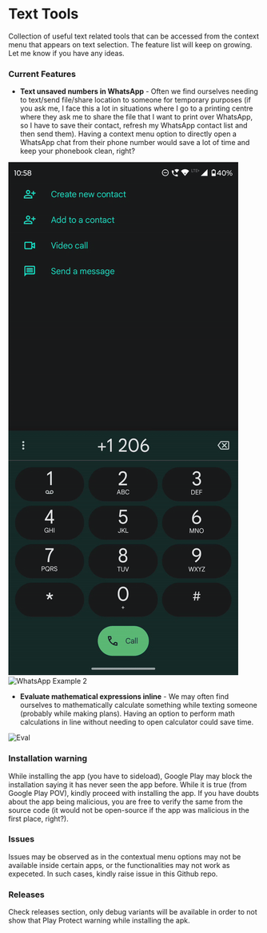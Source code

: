 # Text Tools
Collection of useful text related tools that can be accessed from the context menu that appears on text selection. The feature list will keep on growing. Let me know if you have any ideas.

### Current Features
- __Text unsaved numbers in WhatsApp__ - Often we find ourselves needing to text/send file/share location to someone for temporary purposes (if you ask me, I face this a lot in situations where I go to a printing centre where they ask me to share the file that I want to print over WhatsApp, so I have to save their contact, refresh my WhatsApp contact list and then send them). Having a context menu option to directly open a WhatsApp chat from their phone number would save a lot of time and keep your phonebook clean, right?

![WhatsApp Example 1](assets/wup_1.gif)
![WhatsApp Example 2](assets/wup_2.gif)

- __Evaluate mathematical expressions inline__ - We may often find ourselves to mathematically calculate something while texting someone (probably while making plans). Having an option to perform math calculations in line without needing to open calculator could save time.

![Eval](assets/eval.gif)

### Installation warning
While installing the app (you have to sideload), Google Play may block the installation saying it has never seen the app before. While it is true (from Google Play POV), kindly proceed with installing the app. If you have doubts about the app being malicious, you are free to verify the same from the source code (it would not be open-source if the app was malicious in the first place, right?).

### Issues
Issues may be observed as in the contextual menu options may not be available inside certain apps, or the functionalities may not work as expeceted. In such cases, kindly raise issue in this Github repo.

### Releases
Check releases section, only debug variants will be available in order to not show that Play Protect warning while installing the apk.